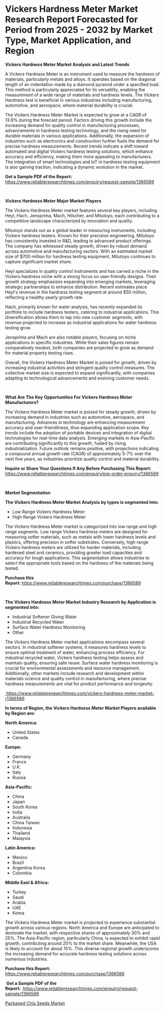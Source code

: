 <p><h1>Vickers Hardness Meter Market Research Report Forecasted for Period from 2025 -  2032 by Market Type, Market Application, and Region</h1></p><p><strong>Vickers Hardness Meter Market Analysis and Latest Trends</strong></p>
<p><p>A Vickers Hardness Meter is an instrument used to measure the hardness of materials, particularly metals and alloys. It operates based on the diagonal length of an indentation made by a diamond pyramid under a specified load. This method is particularly appreciated for its versatility, enabling the measurement of a wide range of materials and hardness levels. The Vickers Hardness test is beneficial in various industries including manufacturing, automotive, and aerospace, where material durability is crucial.</p><p>The Vickers Hardness Meter Market is expected to grow at a CAGR of 13.9% during the forecast period. Factors driving this growth include the increasing demand for quality control in manufacturing processes, advancements in hardness testing technology, and the rising need for durable materials in various applications. Additionally, the expansion of industries such as electronics and construction further fuels the demand for precise hardness measurements. Recent trends indicate a shift toward automated and digital Vickers hardness testing solutions, which enhance accuracy and efficiency, making them more appealing to manufacturers. The integration of smart technologies and IoT in hardness testing equipment is also gaining traction, indicating a dynamic evolution in the market.</p></p>
<p><strong>Get a Sample PDF of the Report:&nbsp;</strong> <a href="https://www.reliableresearchtimes.com/enquiry/request-sample/1366589?utm_campaign=2638&utm_medium=2&utm_source=Github&utm_content=ia&utm_term=24032025&utm_id=vickers-hardness-meter">https://www.reliableresearchtimes.com/enquiry/request-sample/1366589</a></p>
<p>&nbsp;</p>
<p><strong>Vickers Hardness Meter Major Market Players</strong></p>
<p><p>The Vickers Hardness Meter market features several key players, including Heyl, Hach, Jensprima, Mach, Hilscher, and Mitutoyo, each contributing to a competitive landscape characterized by innovation and quality. </p><p>Mitutoyo stands out as a global leader in measuring instruments, including Vickers hardness testers. Known for their precision engineering, Mitutoyo has consistently invested in R&D, leading to advanced product offerings. The company has witnessed steady growth, driven by robust demand across automotive and manufacturing sectors. With an estimated market size of $700 million for hardness testing equipment, Mitutoyo continues to capture significant market share.</p><p>Heyl specializes in quality control instruments and has carved a niche in the Vickers hardness niche with a strong focus on user-friendly designs. Their growth strategy emphasizes expanding into emerging markets, leveraging strategic partnerships to enhance distribution. Recent estimates place Heyl's revenue in the hardness testing segment at around $50 million, reflecting a healthy yearly growth rate.</p><p>Hach, primarily known for water analysis, has recently expanded its portfolio to include hardness testers, catering to industrial applications. This diversification allows them to tap into new customer segments, with revenue projected to increase as industrial applications for water hardness testing grow.</p><p>Jensprima and Mach are also notable players, focusing on niche applications in specific industries. While their sales figures remain comparatively modest, both companies are projected to grow as demand for material property testing rises.</p><p>Overall, the Vickers Hardness Meter Market is poised for growth, driven by increasing industrial activities and stringent quality control measures. The collective market size is expected to expand significantly, with companies adapting to technological advancements and evolving customer needs.</p></p>
<p>&nbsp;</p>
<p><strong>What Are The Key Opportunities For Vickers Hardness Meter Manufacturers?</strong></p>
<p><p>The Vickers Hardness Meter market is poised for steady growth, driven by increasing demand in industries such as automotive, aerospace, and manufacturing. Advances in technology are enhancing measurement accuracy and user-friendliness, thus expanding application scope. Key trends include the adoption of portable devices and integration of digital technologies for real-time data analysis. Emerging markets in Asia-Pacific are contributing significantly to this growth, fueled by rising industrialization. Future outlook remains positive, with projections indicating a compound annual growth rate (CAGR) of approximately 5-7% over the next five years, as industries prioritize quality control and material durability.</p></p>
<p><strong>Inquire or Share Your Questions If Any Before Purchasing This Report:</strong> <a href="https://www.reliableresearchtimes.com/enquiry/pre-order-enquiry/1366589?utm_campaign=2638&utm_medium=2&utm_source=Github&utm_content=ia&utm_term=24032025&utm_id=vickers-hardness-meter">https://www.reliableresearchtimes.com/enquiry/pre-order-enquiry/1366589</a></p>
<p>&nbsp;</p>
<p><strong>Market Segmentation</strong></p>
<p><strong>The Vickers Hardness Meter Market Analysis by types is segmented into:</strong></p>
<p><ul><li>Low Range Vickers Hardness Meter</li><li>High Range Vickers Hardness Meter</li></ul></p>
<p><p>The Vickers Hardness Meter market is categorized into low range and high range segments. Low range Vickers hardness meters are designed for measuring softer materials, such as metals with lower hardness levels and plastics, offering precision in softer substrates. Conversely, high range Vickers hardness meters are utilized for harder materials, including hardened steel and ceramics, providing greater load capacities and accuracy for tough applications. This segmentation allows industries to select the appropriate tools based on the hardness of the materials being tested.</p></p>
<p><strong>Purchase this Report:&nbsp;</strong><a href="https://www.reliableresearchtimes.com/purchase/1366589?utm_campaign=2638&utm_medium=2&utm_source=Github&utm_content=ia&utm_term=24032025&utm_id=vickers-hardness-meter">https://www.reliableresearchtimes.com/purchase/1366589</a></p>
<p>&nbsp;</p>
<p><strong>The Vickers Hardness Meter Market Industry Research by Application is segmented into:</strong></p>
<p><ul><li>Industrial Softener Giving Water</li><li>Industrial Recycled Water</li><li>Surface Water Hardness Monitoring</li><li>Other</li></ul></p>
<p><p>The Vickers Hardness Meter market applications encompass several sectors. In industrial softener systems, it measures hardness levels to ensure optimal treatment of water, enhancing process efficiency. For industrial recycled water, Vickers hardness testing helps assess and maintain quality, ensuring safe reuse. Surface water hardness monitoring is crucial for environmental assessments and resource management. Additionally, other markets include research and development within materials science and quality control in manufacturing, where precise hardness measurements are vital for product performance and longevity.</p></p>
<p><a href="https://www.reliableresearchtimes.com/vickers-hardness-meter-market-r1366589?utm_campaign=2638&utm_medium=2&utm_source=Github&utm_content=ia&utm_term=24032025&utm_id=vickers-hardness-meter">&nbsp;https://www.reliableresearchtimes.com/vickers-hardness-meter-market-r1366589</a></p>
<p><strong>In terms of Region, the Vickers Hardness Meter Market Players available by Region are:</strong></p>
<p>
    <p> <strong> North America: </strong>
        <ul>
            <li>United States</li>
            <li>Canada</li>
        </ul>
        </p> 
    <p> <strong> Europe: </strong>
        <ul>
            <li>Germany</li>
            <li>France</li>
            <li>U.K.</li>
            <li>Italy</li>
            <li>Russia</li>
        </ul>
        </p> 
    <p> <strong> Asia-Pacific: </strong>
        <ul>
            <li>China</li>
            <li>Japan</li>
            <li>South Korea</li>
            <li>India</li>
            <li>Australia</li>
            <li>China Taiwan</li>
            <li>Indonesia</li>
            <li>Thailand</li>
            <li>Malaysia</li>
        </ul>
        </p> 
    <p> <strong> Latin America: </strong>
        <ul>
            <li>Mexico</li>
            <li>Brazil</li>
            <li>Argentina Korea</li>
            <li>Colombia</li>
        </ul>
        </p> 
    <p> <strong> Middle East & Africa: </strong>
        <ul>
            <li>Turkey</li>
            <li>Saudi</li>
            <li>Arabia</li>
            <li>UAE</li>
            <li>Korea</li>
        </ul>
    </p>
    </p>
<p><p>The Vickers Hardness Meter market is projected to experience substantial growth across various regions. North America and Europe are anticipated to dominate the market, with respective shares of approximately 30% and 25%. The Asia-Pacific region, particularly China, is expected to exhibit rapid growth, contributing around 20% to the market share. Meanwhile, the USA is likely to account for about 15%. This diverse regional growth underscores the increasing demand for accurate hardness testing solutions across numerous industries.</p></p>
<p><strong>Purchase this Report: </strong><a href="https://www.reliableresearchtimes.com/purchase/1366589?utm_campaign=2638&utm_medium=2&utm_source=Github&utm_content=ia&utm_term=24032025&utm_id=vickers-hardness-meter">https://www.reliableresearchtimes.com/purchase/1366589</a></p>
<p>&nbsp;<strong>Get a Sample PDF of the Report:&nbsp;&nbsp;</strong><a href="https://www.reliableresearchtimes.com/enquiry/request-sample/1366589?utm_campaign=2638&utm_medium=2&utm_source=Github&utm_content=ia&utm_term=24032025&utm_id=vickers-hardness-meter">https://www.reliableresearchtimes.com/enquiry/request-sample/1366589</a></p>
<p><strong></strong></p>
<p><p><a href="https://github.com/waverlyam689/Market-Research-Report-List-1/blob/main/packaged-chia-seeds-market.md?utm_campaign=2638&utm_medium=2&utm_source=Github&utm_content=ia&utm_term=24032025&utm_id=vickers-hardness-meter">Packaged Chia Seeds Market</a></p></p>
